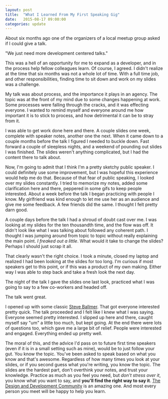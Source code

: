 ```yaml
---
layout: post
title:  "What I Learned From My First Speaking Gig"
date:   2015-08-17 09:00:00
categories: update
---
```


About six months ago one of the organizers of a local meetup group asked if I could give a talk.

"We just need more development centered talks."

This was a hell of an opportunity for me to expand as a developer, and in the process help fellow colleagues learn. Of course, I agreed. I didn't realize at the time that six months was not a whole lot of time. With a full time job, and other responsibilities, finding time to sit down and work on  my slides was a challenge.

My talk was about process, and the importance it plays in an agency. The topic was at the front of my mind due to some changes happening at work. Some processes were falling through the cracks, and it was effecting everyone. I wanted to remind myself and everyone around me how important it is to stick to process, and how detrimental it can be to stray from it.

I was able to get work done here and there. A couple slides one week, complete with speaker notes, another one the next. When it came down to a couple months before the talk I figured I needed to buckle down. Fast forward a couple of sleepless nights, and a weekend of pounding out slides I was finished. The slides weren't anything complicated, but I had the content there to talk about.

Now, I'm going to admit that I think I'm a pretty sketchy public speaker. I could definitely use some improvement, but I was hopeful this experience would help me do that. Because of that fear of public speaking, I looked over my slides constantly. I tried to memorize my notes, added some clarification here and there,  peppered in some gifs to keep people interested. About a week before the talk I began practicing with people I know. My girlfriend was kind enough to let me use her as an audience and give me some feedback. A few friends did the same. I thought I felt pretty darn good.

A couple days before the talk I had a shroud of doubt cast over me. I was looking at my slides for the ten thousandth time, and the flow was off. It didn't look like what I was talking about followed any coherent path. I thought I was jumping around from topic to topic without really explaining the main point. *I freaked out a little*. What would it take to change the slides? Perhaps I should just scrap it all.

That clearly wasn't the right choice. I took a minute, closed my laptop and realized I had been looking at the slides for too long. I'm curious if most speakers get to this point, or if this was a product of my own making. Either way I was able to step back and take a fresh look the next day.

The night of the talk I gave the slides one last look, practiced what I was going to say to a few co-workers and headed off.

The talk went great.

I opened up with some classic [Steve Ballmer](https://www.youtube.com/watch?v=8To-6VIJZRE). That got everyone interested pretty quick. The talk proceeded and I felt like I knew what I was saying. Everyone seemed pretty interested. I slipped up here and there, caught myself say "um" a little too much, but kept going. At the end there were lots of questions too, which gave me a large bit of relief. People were interested and engaged. Everything ended up pretty well.

The moral of this, and the advice I'd pass on to future first time speakers (even if it is in a small setting such as mine), would be to just follow your gut. You know the topic. You've been asked to speak based on what you know and that's awesome. Regardless of how many times you look at your slides, or if you second guess what you're writing, you know the topic. The slides are the hardest part, don't overthink your notes, and trust your knowledge. Practice as much as you feel you need, but *don't stress over it*, you know what you want to say, and **you'll find the right way to say it**. [The Design and Development Community](http://dommagnifi.co/update/2015/08/04/on-community.html) is an amazing one. And most every person you meet will be happy to help you learn.
